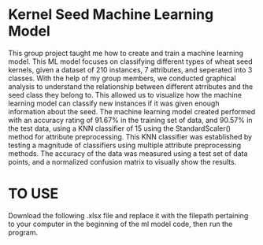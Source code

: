 # Kernel Seed Machine Learning Model

This group project taught me how to create and train a machine learning model. This ML model focuses on classifying different types of wheat seed kernels, given a dataset of 210 instances, 7 attributes, and seperated into 3 classes. With the help of my group members, we conducted graphical analysis to understand the relationship between different atrributes and the seed class they belong to. This allowed us to visualize how the machine learning model can classify new instances if it was given enough information about the seed. The machine learning model created performed with an accuracy rating of 91.67% in the training set of data, and 90.57% in the test data, using a KNN classifier of 15 using the StandardScaler() method for attribute preprocessing. This KNN classifier was established by testing a magnitude of classifiers using multiple attribute preprocessing methods. The accuracy of the data was measured using a test set of data points, and a  normalized confusion matrix to visually show the results.

# TO USE 

Download the following .xlsx file and replace it with the filepath pertaining to your computer in the beginning of the ml model code, then run the program. 
